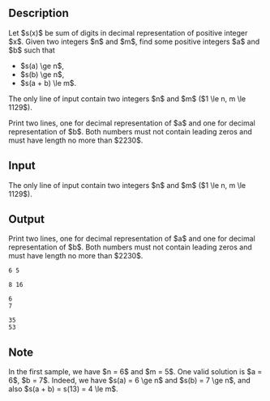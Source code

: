 ## Description

<div><p>Let $s(x)$ be sum of digits in decimal representation of positive integer $x$. Given two integers $n$ and $m$, find some positive integers $a$ and $b$ such that </p><ul> <li> $s(a) \ge n$, </li><li> $s(b) \ge n$, </li><li> $s(a + b) \le m$. </li></ul></div><div class="input-specification"><p>The only line of input contain two integers $n$ and $m$ ($1 \le n, m \le 1129$).</p></div><div class="output-specification"><p>Print two lines, one for decimal representation of $a$ and one for decimal representation of $b$. Both numbers must not contain leading zeros and must have length no more than $2230$.</p></div>

## Input

<p>The only line of input contain two integers $n$ and $m$ ($1 \le n, m \le 1129$).</p>

## Output

<p>Print two lines, one for decimal representation of $a$ and one for decimal representation of $b$. Both numbers must not contain leading zeros and must have length no more than $2230$.</p>





```input1
6 5

```




```input2
8 16

```




```output1
6 
7

```




```output2
35 
53

```



## Note

<p>In the first sample, we have $n = 6$ and $m = 5$. One valid solution is $a = 6$, $b = 7$. Indeed, we have $s(a) = 6 \ge n$ and $s(b) = 7 \ge n$, and also $s(a + b) = s(13) = 4 \le m$.</p>
